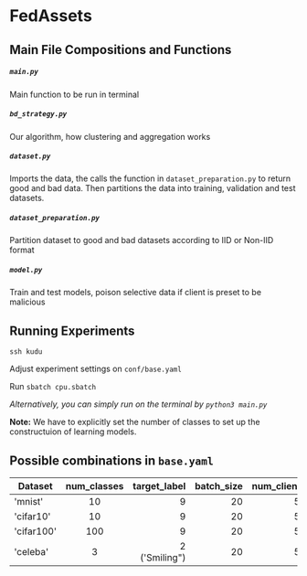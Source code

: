 # FedAssets

## Main File Compositions and Functions

##### `main.py`

Main function to be run in terminal

##### `bd_strategy.py`

Our algorithm, how clustering and aggregation works

##### `dataset.py`

Imports the data, the calls the function in `dataset_preparation.py` to return good and bad data. Then partitions the data into training, validation and test datasets.

##### `dataset_preparation.py`

Partition dataset to good and bad datasets according to IID or Non-IID format

##### `model.py`

Train and test models, poison selective data if client is preset to be malicious

## Running Experiments

`ssh kudu`

Adjust experiment settings on `conf/base.yaml`

Run `sbatch cpu.sbatch`

*Alternatively, you can simply run on the terminal by `python3 main.py`*

**Note:** We have to explicitly set the number of classes to set up the constructuion of learning models.

## Possible combinations in `base.yaml`

| Dataset    | num_classes |  target_label | batch_size | num_clients | num_clients_per_round_fit |
| ---------- | :---------: | ------------: | ---------: | ----------: | ------------------------: |
| 'mnist'    |     10     |             9 |         20 |          50 |                        15 |
| 'cifar10'  |     10     |             9 |         20 |          50 |                        15 |
| 'cifar100' |     100     |             9 |         20 |          50 |                        15 |
| 'celeba'   |      3      | 2 ('Smiling") |         20 |          50 |                        15 |
